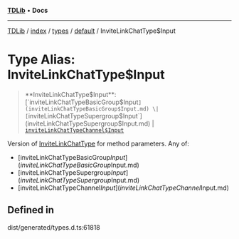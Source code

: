 [**TDLib**](../../../../../../README.md) • **Docs**

***

[TDLib](../../../../../../modules.md) / [index](../../../../../README.md) / [types](../../../README.md) / [default](../README.md) / InviteLinkChatType$Input

# Type Alias: InviteLinkChatType$Input

> **InviteLinkChatType$Input**: [`inviteLinkChatTypeBasicGroup$Input`](inviteLinkChatTypeBasicGroup$Input.md) \| [`inviteLinkChatTypeSupergroup$Input`](inviteLinkChatTypeSupergroup$Input.md) \| [`inviteLinkChatTypeChannel$Input`](inviteLinkChatTypeChannel$Input.md)

Version of [InviteLinkChatType](InviteLinkChatType.md) for method parameters.
Any of:
- [inviteLinkChatTypeBasicGroup$Input](inviteLinkChatTypeBasicGroup$Input.md)
- [inviteLinkChatTypeSupergroup$Input](inviteLinkChatTypeSupergroup$Input.md)
- [inviteLinkChatTypeChannel$Input](inviteLinkChatTypeChannel$Input.md)

## Defined in

dist/generated/types.d.ts:61818
